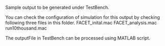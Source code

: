 Sample output to be generated under TestBench. 

You can check the configuration of simulation for this output by checking following three files in this folder.
FACET_inital.mac
FACET_analysis.mac
run10thousand.mac

The outputFile in TestBench can be processed using MATLAB script. 
